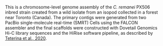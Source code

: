 This is a chromosome-level genome assembly of the _C. remanei_ PX506 inbred strain created from a wild isolate from an isopod collected in a forest near Toronto (Canada). The primary contigs were generated from two PacBio single-molecule real-time (SMRT) Cells using the FALCON assembler and the final scaffolds were constructed with Dovetail Genomics Hi-C library sequences and the HiRise software pipeline, as described by [Teterina et al., 2020](https://pubmed.ncbi.nlm.nih.gov/32111628/).
